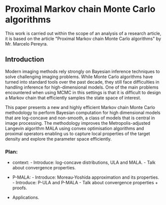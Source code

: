 # Proximal Markov chain Monte Carlo algorithms
This work is carried out within the scope of an analysis of a research article, it is based on the article "Proximal Markov chain Monte Carlo algorithms" by Mr. Marcelo Pereyra.


## Introduction


Modern imaging methods rely strongly on Bayesian inference techniques to solve challenging imaging problems. While Monte Carlo algorithms have turned into standard tools over the past decade, they still face difficulties in handling inference for high-dimensional models. One of the main problems encountered when using MCMC in this settings is that it is difficult to design a Markov chain that efficiently samples the state space of interest.

This paper presents a new and highly efficient Markov chain Monte Carlo methodology to perform Bayesian computation for high dimensional models that are log-concave and non-smooth, a class of models that is central in image processing. The methodology improves the Metropolis-adjusted Langevin algorithm MALA using convex optimisation algorithms and proximal operators enabling us to capture local properties of the target density and explore the parameter space efficiently.


### Plan:
- context:
          - Introduce: log-concave distributions, ULA and MALA.
          - Talk about convergence properties.
          
- P-MALA: 
          - Introduce: Moreau-Yoshida approximation and its properties.
          - Introduce: P-ULA and P-MALA
          - Talk about convergence properties + proofs.
          
- Applications.
          

